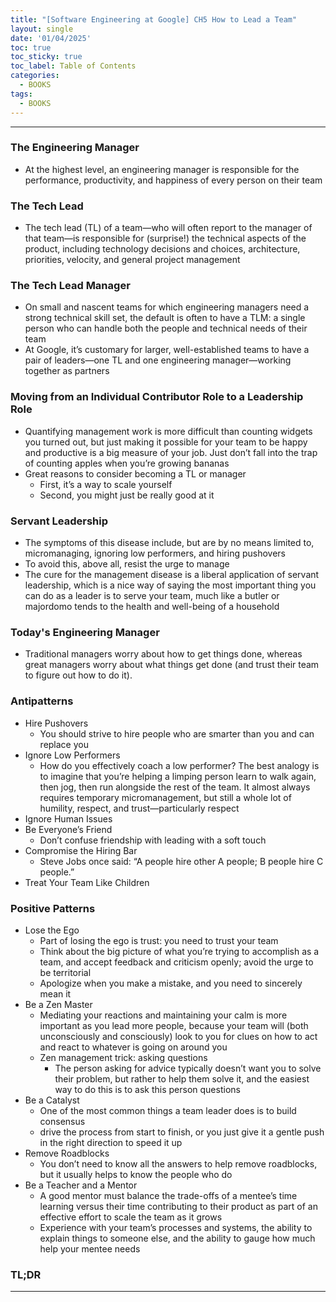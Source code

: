 ```yaml
---
title: "[Software Engineering at Google] CH5 How to Lead a Team"
layout: single
date: '01/04/2025'
toc: true
toc_sticky: true
toc_label: Table of Contents
categories:
  - BOOKS
tags:
  - BOOKS
---
```


---

### The Engineering Manager
* At the highest level, an engineering manager is responsible for the performance, productivity, and happiness of every person on their team

### The Tech Lead
* The tech lead (TL) of a team—who will often report to the manager of that team—is responsible for (surprise!) the technical aspects of the product, including technology decisions and choices, architecture, priorities, velocity, and general project management

### The Tech Lead Manager
* On small and nascent teams for which engineering managers need a strong technical skill set, the default is often to have a TLM: a single person who can handle both the people and technical needs of their team
* At Google, it’s customary for larger, well-established teams to have a pair of leaders—one TL and one engineering manager—working together as partners

### Moving from an Individual Contributor Role to a Leadership Role
* Quantifying management work is more difficult than counting widgets you turned out, but just making it possible for your team to be happy and productive is a big measure of your job. Just don’t fall into the trap of counting apples when you’re growing bananas
* Great reasons to consider becoming a TL or manager
    * First, it’s a way to scale yourself
    * Second, you might just be really good at it

### Servant Leadership
* The symptoms of this disease include, but are by no means limited to, micromanaging, ignoring low performers, and hiring pushovers
* To avoid this, above all, resist the urge to manage
* The cure for the management disease is a liberal application of servant leadership, which is a nice way of saying the most important thing you can do as a leader is to serve your team, much like a butler or majordomo tends to the health and well-being of a household

### Today's Engineering Manager
* Traditional managers worry about how to get things done, whereas great managers worry about what things get done (and trust their team to figure out how to do it).

### Antipatterns
* Hire Pushovers
    * You should strive to hire people who are smarter than you and can replace you
* Ignore Low Performers
    * How do you effectively coach a low performer? The best analogy is to imagine that you’re helping a limping person learn to walk again, then jog, then run alongside the rest of the team. It almost always requires temporary micromanagement, but still a whole lot of humility, respect, and trust—particularly respect
* Ignore Human Issues
* Be Everyone’s Friend
    * Don’t confuse friendship with leading with a soft touch
* Compromise the Hiring Bar
    * Steve Jobs once said: “A people hire other A people; B people hire C people.”
* Treat Your Team Like Children

### Positive Patterns
* Lose the Ego
    * Part of losing the ego is trust: you need to trust your team
    * Think about the big picture of what you’re trying to accomplish as a team, and accept feedback and criticism openly; avoid the urge to be territorial
    * Apologize when you make a mistake, and you need to sincerely mean it
* Be a Zen Master
    * Mediating your reactions and maintaining your calm is more important as you lead more people, because your team will (both unconsciously and consciously) look to you for clues on how to act and react to whatever is going on around you
    * Zen management trick: asking questions
        * The person asking for advice typically doesn’t want you to solve their problem, but rather to help them solve it, and the easiest way to do this is to ask this person questions
* Be a Catalyst
    * One of the most common things a team leader does is to build consensus
    * drive the process from start to finish, or you just give it a gentle push in the right direction to speed it up
* Remove Roadblocks
    * You don’t need to know all the answers to help remove roadblocks, but it usually helps to know the people who do
* Be a Teacher and a Mentor
    * A good mentor must balance the trade-offs of a mentee’s time learning versus their time contributing to their product as part of an effective effort to scale the team as it grows
    * Experience with your team’s processes and systems, the ability to explain things to someone else, and the ability to gauge how much help your mentee needs

### TL;DR


---
